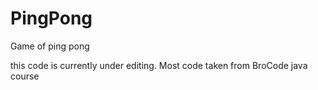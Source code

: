 # PingPong
Game of ping pong

this code is currently under editing.
Most code taken from BroCode java course 
